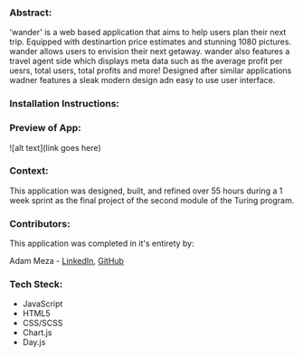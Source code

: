 ### Abstract:
'wander' is a web based application that aims to help users plan their next trip. Equipped with destinartion price estimates and stunning 1080 pictures. wander allows users to envision their next getaway. wander also features a travel agent side which displays meta data such as the average profit per uesrs, total users, total profits and more! Designed after similar applications wadner features a sleak modern design adn easy to use user interface. 

### Installation Instructions:


### Preview of App:
![alt text](link goes here)

### Context:
This application was designed, built, and refined over 55 hours during a 1 week sprint as the final project of the second module of the Turing program. 

### Contributors:

This application was completed in it's entirety by:

Adam Meza - [LinkedIn](https://www.linkedin.com/in/adam-meza/), [GitHub](https://github.com/adam-meza)

### Tech Steck:

- JavaScript
- HTML5
- CSS/SCSS
- Chart.js
- Day.js


